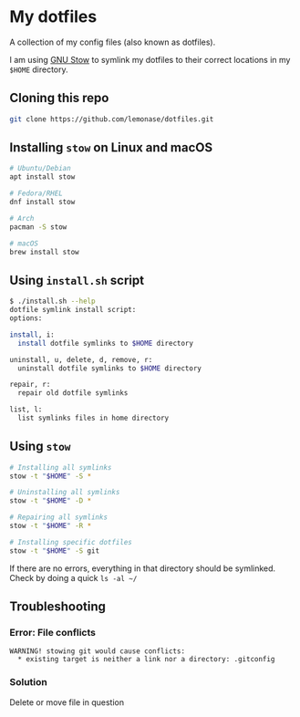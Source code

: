 # My dotfiles

A collection of my config files (also known as dotfiles).

I am using [GNU Stow](https://www.gnu.org/software/stow/) to symlink
my dotfiles to their correct locations in my `$HOME` directory.

## Cloning this repo

```bash
git clone https://github.com/lemonase/dotfiles.git
```

## Installing `stow` on Linux and macOS

```bash
# Ubuntu/Debian
apt install stow

# Fedora/RHEL
dnf install stow

# Arch
pacman -S stow

# macOS
brew install stow
```

## Using `install.sh` script

```bash
$ ./install.sh --help
dotfile symlink install script:
options:

install, i:
  install dotfile symlinks to $HOME directory

uninstall, u, delete, d, remove, r:
  uninstall dotfile symlinks to $HOME directory

repair, r:
  repair old dotfile symlinks

list, l:
  list symlinks files in home directory
```

## Using `stow`

```bash
# Installing all symlinks
stow -t "$HOME" -S *

# Uninstalling all symlinks
stow -t "$HOME" -D *

# Repairing all symlinks
stow -t "$HOME" -R *

# Installing specific dotfiles
stow -t "$HOME" -S git
```

If there are no errors, everything in that directory should be symlinked.
Check by doing a quick `ls -al ~/`

## Troubleshooting

### Error: File conflicts

```
WARNING! stowing git would cause conflicts:
  * existing target is neither a link nor a directory: .gitconfig
```

### Solution

Delete or move file in question


